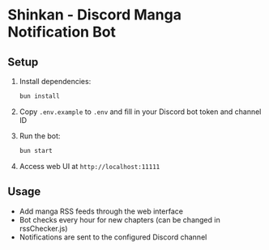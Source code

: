 # Shinkan - Discord Manga Notification Bot

## Setup

1. Install dependencies:
   ```bash
   bun install
   ```

2. Copy `.env.example` to `.env` and fill in your Discord bot token and channel ID

3. Run the bot:
   ```bash
   bun start
   ```

4. Access web UI at `http://localhost:11111`

## Usage

- Add manga RSS feeds through the web interface
- Bot checks every hour for new chapters (can be changed in rssChecker.js)
- Notifications are sent to the configured Discord channel
